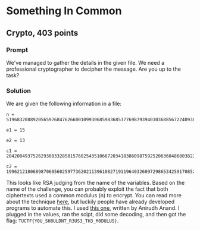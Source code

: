 # Something In Common
## Crypto, 403 points

### Prompt

We've managed to gather the details in the given file. We need a professional cryptographer to decipher the message. Are you up to the task?

### Solution
We are given the following information in a file:

```
n = 5196832088920565976847626600109930685983685377698793940303688567224093844213838345196177721067370218315332090523532228920532139397652718602647376176214689

e1 = 15

e2 = 13

c1 = 2042084937526293083328581576825435106672034183860987592520636048680382212041801675344422421233222921527377650749831658168085014081281116990629250092000069

c2 = 199621218068987060560259773620211396108271911964032609729865342591708524675430090445150449567825472793342358513366241310112450278540477486174011171344408
```

This looks like RSA judging from the name of the variables. Based on the name of the challenge, you can probably exploit the fact that both ciphertexts used a common modulus (n) to encrypt. You can read more about the technique [here](https://medium.com/bugbountywriteup/rsa-attacks-common-modulus-7bdb34f331a5), but luckily people have already developed programs to automate this. I used [this one](https://github.com/a0xnirudh/Exploits-and-Scripts/blob/master/RSA%20Attacks/RSA:%20Common%20modulus%20attack.py), written by Anirudh Anand. I plugged in the values, ran the scipt, did some decoding, and then got the flag: `TUCTF{Y0U_SH0ULDNT_R3US3_TH3_M0DULUS}`.
